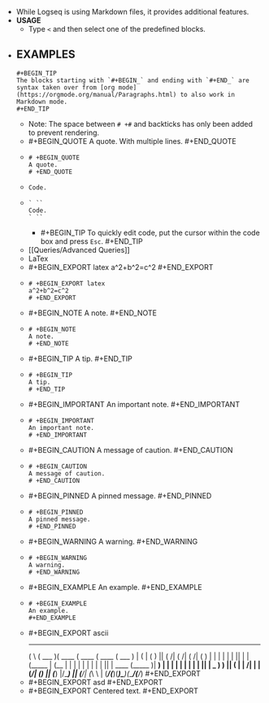 - While Logseq is using Markdown files, it provides additional features.
- **USAGE**
	- Type `<` and then select one of the predefined blocks.
- **EXAMPLES**
	-
	  #+BEGIN_TIP
	  The blocks starting with `#+BEGIN_` and ending with `#+END_` are syntax taken over from [org mode](https://orgmode.org/manual/Paragraphs.html) to also work in Markdown mode.
	  #+END_TIP
	- Note: The space between `# +#` and backticks has only been added to prevent rendering.
	-
	  #+BEGIN_QUOTE
	  A quote.
	  With multiple lines.
	  #+END_QUOTE
	-
	  ```source
	  # +BEGIN_QUOTE
	  A quote.
	  # +END_QUOTE
	  ```
	-
	  ``` source
	  Code.
	  ```
	-
	  ``` source
	  ` ``
	  Code.
	  ` ``
	  ```
		-
		  #+BEGIN_TIP
		  To quickly edit code, put the cursor within the code box and press `Esc`.
		  #+END_TIP
	- [[Queries/Advanced Queries]]
	- LaTex
	-
	  #+BEGIN_EXPORT latex
	  a^2+b^2=c^2
	  #+END_EXPORT
	-
	  ```source
	  # +BEGIN_EXPORT latex
	  a^2+b^2=c^2
	  # +END_EXPORT
	  ```
	-
	  #+BEGIN_NOTE
	  A note.
	  #+END_NOTE
	-
	  ``` source
	  # +BEGIN_NOTE
	  A note.
	  # +END_NOTE
	  ```
	-
	  #+BEGIN_TIP
	  A tip.
	  #+END_TIP
	-
	  ```source
	  # +BEGIN_TIP
	  A tip.
	  # +END_TIP
	  ```
	-
	  #+BEGIN_IMPORTANT
	  An important note.
	  #+END_IMPORTANT
	-
	  ``` source
	  # +BEGIN_IMPORTANT
	  An important note.
	  # +END_IMPORTANT 
	  ```
	-
	  #+BEGIN_CAUTION
	  A message of caution.
	  #+END_CAUTION
	-
	  ``` source
	  # +BEGIN_CAUTION
	  A message of caution.
	  # +END_CAUTION 
	  ```
	-
	  #+BEGIN_PINNED
	  A pinned message.
	  #+END_PINNED
	-
	  ```source
	  # +BEGIN_PINNED
	  A pinned message.
	  # +END_PINNED
	  ```
	-
	  #+BEGIN_WARNING
	  A warning.
	  #+END_WARNING
	-
	  ``` source
	  # +BEGIN_WARNING
	  A warning.
	  # +END_WARNING 
	  ```
	-
	  #+BEGIN_EXAMPLE
	  An example.
	  #+END_EXAMPLE
	-
	  ```source
	  # +BEGIN_EXAMPLE
	  An example.
	  #+END_EXAMPLE
	  ```
	-
	  #+BEGIN_EXPORT ascii
	   _        _______  _______  _______  _______  _______ 
	  ( \      (  ___  )(  ____ \(  ____ \(  ____ \(  ___  )
	  | (      | (   ) || (    \/| (    \/| (    \/| (   ) |
	  | |      | |   | || |      | (_____ | (__    | |   | |
	  | |      | |   | || | ____ (_____  )|  __)   | |   | |
	  | |      | |   | || | \_  )      ) || (      | | /\| |
	  | (____/\| (___) || (___) |/\____) || (____/\| (_\ \ |
	  (_______/(_______)(_______)\_______)(_______/(____\/_)
	  #+END_EXPORT
	-
	  #+BEGIN_EXPORT
	  asd
	  #+END_EXPORT
	-
	  #+BEGIN_EXPORT
	  Centered text.
	  #+END_EXPORT